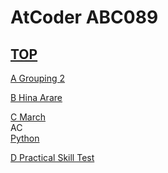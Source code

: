 # AtCoder ABC089  

## [TOP](https://atcoder.jp/contests/abc089)  

[A Grouping 2](https://atcoder.jp/contests/abc089/tasks/abc089_a)   

[](https://atcoder.jp/contests/abc089/submissions/)  

[B Hina Arare](https://atcoder.jp/contests/abc089/tasks/abc089_b)   

[](https://atcoder.jp/contests/abc089/submissions/)  

[C March](https://atcoder.jp/contests/abc089/tasks/abc089_c)   
AC  
[Python](https://atcoder.jp/contests/abc089/submissions/16567158)  

[D Practical Skill Test](https://atcoder.jp/contests/abc089/tasks/abc089_d)   

[](https://atcoder.jp/contests/abc089/submissions/)  

